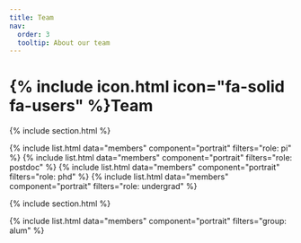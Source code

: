 ```yaml
---
title: Team
nav:
  order: 3
  tooltip: About our team
---
```


# {% include icon.html icon="fa-solid fa-users" %}Team


{% include section.html %}

{% include list.html data="members" component="portrait" filters="role: pi" %}
{% include list.html data="members" component="portrait" filters="role: postdoc" %}
{% include list.html data="members" component="portrait" filters="role: phd" %}
{% include list.html data="members" component="portrait" filters="role: undergrad" %}

{% include section.html %}

{% include list.html data="members" component="portrait" filters="group: alum" %}


<!-- {% include list.html data="members" component="portrait" filters="role: ^(?!pi$)" %}

<!-- {% include section.html background="images/background.jpg" dark=true %} 

<!-- {% include section.html %}  


{% capture content %} 

{% endcapture %} 

{% include grid.html style="square" content=content %}
